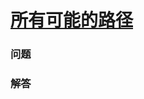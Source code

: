 # [所有可能的路径](https://leetcode-cn.com/problems/all-paths-from-source-to-target)

### 问题

### 解答

```

```


